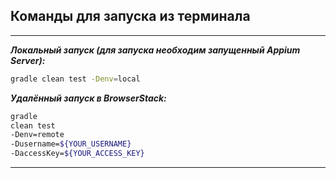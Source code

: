 ## Команды для запуска из терминала
___
***Локальный запуск (для запуска необходим запущенный Appium Server):***
```bash  
gradle clean test -Denv=local
```

***Удалённый запуск в BrowserStack:***
```bash  
gradle 
clean test 
-Denv=remote 
-Dusername=${YOUR_USERNAME}
-DaccessKey=${YOUR_ACCESS_KEY}
```
___